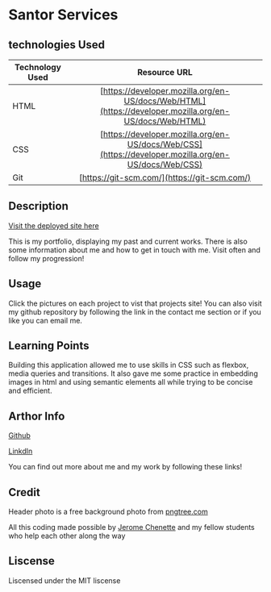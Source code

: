 # Santor Services

## technologies Used

| Technology Used         | Resource URL           | 
| ------------- |:-------------:| 
| HTML    | [https://developer.mozilla.org/en-US/docs/Web/HTML](https://developer.mozilla.org/en-US/docs/Web/HTML) | 
| CSS     | [https://developer.mozilla.org/en-US/docs/Web/CSS](https://developer.mozilla.org/en-US/docs/Web/CSS)      |   
| Git | [https://git-scm.com/](https://git-scm.com/)     |  

## Description

[Visit the deployed site here](urlhere)

This is my portfolio, displaying my past and current works. There is also some information about me and how to get in touch with me. Visit often and follow my progression!

## Usage

Click the pictures on each project to vist that projects site! You can also visit my github repository by following the link in the contact me section or if you like you can email me.

## Learning Points

Building this application allowed me to use skills in CSS such as flexbox, media queries and transitions. It also gave me some practice in embedding images in html and using semantic elements all while trying to be concise and efficient.

## Arthor Info

[Github](https://github.com/BrettSantor)

[LinkdIn](https://www.linkedin.com/in/brett-santor-a098b923b/)

You can find out more about me and my work by following these links!

## Credit

Header photo is a free background photo from [pngtree.com](https://pngtree.com/free-backgrounds) 

All this coding made possible by [Jerome Chenette](https://github.com/jeromechenette) and my fellow students who help each other along the way

## Liscense

Liscensed under the MIT liscense

